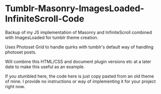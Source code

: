 # Tumblr-Masonry-ImagesLoaded-InfiniteScroll-Code
Backup of my JS implementation of Masonry and InfiniteScroll combined with ImagesLoaded for tumblr theme creation.

Uses Photoset Grid to handle quirks with tumblr's default way of handling photoset posts.

Will combine this HTML/CSS and document plugin versions etc at a later date to make this useful as an example.

If you stumbled here, the code here is just copy pasted from an old theme of mine. I provide no instructions or way of implementing it for your project right now.

